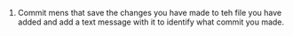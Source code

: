 1. Commit mens that save the changes you have made to teh file you have added and add a text message with it to identify what commit you made.

